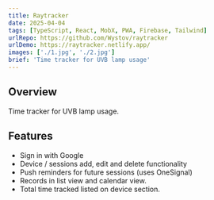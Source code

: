```yaml
---
title: Raytracker
date: 2025-04-04
tags: [TypeScript, React, MobX, PWA, Firebase, Tailwind]
urlRepo: https://github.com/Wystov/raytracker
urlDemo: https://raytracker.netlify.app/
images: ['./1.jpg', './2.jpg']
brief: 'Time tracker for UVB lamp usage'
---
```


## Overview

Time tracker for UVB lamp usage.

## Features

- Sign in with Google
- Device / sessions add, edit and delete functionality
- Push reminders for future sessions (uses OneSignal)
- Records in list view and calendar view.
- Total time tracked listed on device section.
